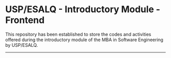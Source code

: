# USP/ESALQ - Introductory Module -Frontend
This repository has been established to store the codes and activities offered during the introductory module of the MBA in Software Engineering by USP/ESALQ.

------

